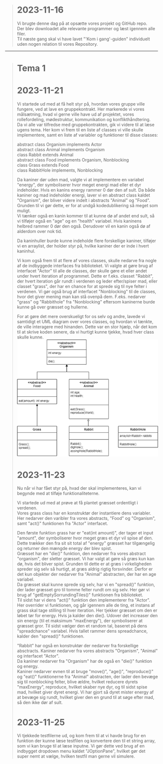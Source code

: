 ># 2023-11-16
> Vi brugte denne dag på at opsætte vores projekt og GitHub repo.\
> Der blev downloadet alle relevante programmer og læst igennem alle filer.\
> Til næste gang skal vi have lavet "'Kom i gang'-guiden"
> individuelt uden nogen relation til vores Repository.
---

># Tema 1
># 2023-11-21
> Vi startede ud med at få helt styr på, hvordan vores gruppe ville fungere, ved at lave en gruppekontrakt. Her markerede vi vores målsætning, hvad vi gerne ville have ud af projektet, vores rollefordeling, mødestruktur, kommunikation og konflikthåndtering. \
> Da vi alle var tilfredse med gruppekontrakten, gik vi videre til at læse ugens tema. Her kom vi frem til en liste af classes vi ville skulle implementere, samt en liste af variabler og funktioner til disse classes: 
>
> abstract class Organism implements Actor \
> abstract class Animal implements Organism \
> class Rabbit extends Animal \
> abstract class Food implements Organism, Nonblocking \
> class Grass extends Food \
> class RabbitHole implements, Nonblocking 
>
> Da kaniner dør uden mad, valgte vi at implementere en variabel "energy", der symboliserer hvor meget energi mad eller et dyr indeholder. Hvis en kanins energy rammer 0 dør den af sult. Da både kaniner og mad indeholder energi, laver vi en abstract class kaldet "Organism", der bliver videre indelt i abstracts "Animal" og "Food". Grunden til vi gør dette, er for at undgå kodedublikering så meget som muligt. \
> Vi tænker også en kanin kommer til at kunne dø af andet end sult, så vi tilføjer også en "age" og en "health" variabel. Hvis kaninens helbred rammer 0 dør den også. Derudover vil en kanin også dø af alderdom over nok tid. 
>
> Da kaninhuller burde kunne indeholde flere forskellige kaniner, tilføjer vi en arraylist<Rabbit>, der holder styr på, hvilke kaniner der er inde i hvert kaninhul.
>
> Vi kom også frem til at flere af vores classes, skulle nedarve fra nogle af de indbyggede interfaces fra biblioteket. Vi valgte at gøre brug af interfacet "Actor" til alle de classes, der skulle gøre et eller andet under hvert iteration af programmet. Dette er f.eks. classet "Rabbit", der hvert iteration går rundt i verdenen og leder efter/spiser mad, eller classet "grass", der har en chance for at sprede sig til nye felter i verdenen. Vi gør også brug af interfacet "Nonblocking" til de classes, hvor det giver mening man kan stå ovenpå dem. F.eks. nedarver "grass" og "Rabbithole" fra "Nonblocking" eftersom kaninerne burde kunne gå over græsset og hullerne.
>
> For at gøre det mere overskueligt for os selv og andre, lavede vi samtidigt et UML diagram over vores classes, og hvordan vi tænkte, de ville interagere med hinanden. Dette var en stor hjælp, når det kom til at skrive koden senere, da vi hurtigt kunne tjekke, hvad hver class skulle kunne. \
> ![Image](https://github.com/Sif-DJ/TheGathering/blob/main/Meta/magicV1.drawio.png) 
>
># 2023-11-23
> Nu når vi har fået styr på, hvad der skal implementeres, kan vi begynde med at tilføje funktionaliteterne.
>
> Vi startede ud med at prøve at få plantet græsset ordentligt i verdenen. \
> Vores grass class har en konstruktør der instantiere dens variabler. Her nedarver den varibler fra vores abstracts, "Food" og "Organism", samt "act()" funktionen fra "Actor" interfacet.
>
> Den første funktion grass har er "eat(int amount)", der tager et input "amount", der symboliserer hvor meget græs et dyr vil spise af den. Dette trækker den fra sit sit total af "energy" græsset har tilgængelig og returner den mængde energy der blev spist. \
> Græsset har en "die()" funktion, den nedarver fra vores abstract "organism", der sletter græsset. Vi har valgt at gøre så græs kun kan dø, hvis det bliver spist. Grunden til dette er at græs i virkeligheden spreder sig selv så hurtigt, at græs aldrig rigtig forsvinder. Derfor er det kun objekter der nedarver fra "Animal" abstracten, der har en age variabel. \
> Da græsset skal kunne sprede sig selv, har vi en "spread()" funktion, der lader græsset gro til tomme felter rundt om sig selv. Her gør vi brug af "getEmptySorrundingTiles()" funktionen fra biblioteket. \
> Til sidst har vi dens "act()" funktion den implementerer fra "Actor". Her overrider vi funktionen, og går igennem alle de ting, et instans af grass skal tage stilling til hver iteration. Her tjekker græsset om den er løbet tør for energy. Hvis ja kalder den die(). Udover det increaser den sin energy (til et maksimum "maxEnergy"), der symboliserer at græsset gror. Til sidst vælger den et random tal, baseret på dens "spreadchance" variabel. Hvis tallet rammer dens spreadchance, kalder den "spread()" funktionen.
>
> "Rabbit" har også en konstruktør der nedarver fra forskellige absctracts. Kaniner nedarver fra vores abstracts "Organism", "Animal" og interfacet "Actor". \
> Da kaniner nedarver fra "Organism" har de også en "die()" funktion og energy. \
> Kaniner nedarver evnen til at bruge "move()", "age()", "reproduce()" og "eat()" funktionerne fra "Animal" abstracten, der lader den bevæge sig til nonblocking felter, blive ældre, hvilket reducere dyrets "maxEnergy", reproduce, hvilket skaber nye dyr, og til sidst spise mad, hvilket giver dyret energi. Vi har gjort så dyret mister energy af at bevæge sig rundt, hvilket giver den en grund til at søge efter mad, så den ikke dør af sult. 
> 
># 2023-11-25
> Vi tjekkede testfilerne ud, og kom frem til at vi havde brug for en funktion der kunne læse testfilen og konvertere den til et string array, som vi kan bruge til at læse inputne. Vi gør dette ved brug af en indbygget dropdown menu kaldet "JOptionPane", hvilket gør det super nemt at vælge, hvilken testfil man gerne vil simulere.
